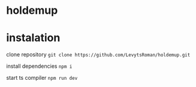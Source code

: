 # holdemup

# instalation

clone repository
`git clone https://github.com/LevytsRoman/holdemup.git`

install dependencies
`npm i`

start ts compiler
`npm run dev`